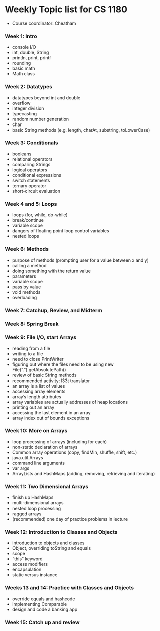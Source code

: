 # Weekly Topic list for CS 1180
- Course coordinator: Cheatham

### Week 1: Intro

- console I/O
- int, double, String
- println, print, printf
- rounding
- basic math
- Math class

### Week 2: Datatypes

- datatypes beyond int and double
- overflow
- integer division
- typecasting
- random number generation
- char
- basic String methods (e.g. length, charAt, substring, toLowerCase)

### Week 3: Conditionals

- booleans
- relational operators
- comparing Strings
- logical operators
- conditional expressions
- switch statements
- ternary operator
- short-circuit evaluation

### Week 4 and 5: Loops

- loops (for, while, do-while)
- break/continue
- variable scope
- dangers of floating point loop control variables
- nested loops

### Week 6: Methods

- purpose of methods (prompting user for a value between x and y)
- calling a method
- doing something with the return value
- parameters
- variable scope
- pass by value
- void methods
- overloading

### Week 7: Catchup, Review, and Midterm

### Week 8: Spring Break

### Week 9: File I/O, start Arrays

- reading from a file
- writing to a file
- need to close PrintWriter
- figuring out where the files need to be using new File(“.”).getAbsolutePath()
- review of basic String methods
- recommended activity: l33t translator
- an array is a list of values
- accessing array elements
- array’s length attributes
- array variables are actually addresses of heap locations
- printing out an array
- accessing the last element in an array
- array index out of bounds exceptions

### Week 10: More on Arrays

- loop processing of arrays (including for each)
- non-static declaration of arrays
- Common array operations (copy, findMin, shuffle, shift, etc.)
- java.util.Arrays
- command line arguments
- var args
- ArrayLists and HashMaps (adding, removing, retrieving and iterating)

### Week 11: Two Dimensional Arrays

- finish up HashMaps
- multi-dimensional arrays
- nested loop processing
- ragged arrays
- (recommended) one day of practice problems in lecture

### Week 12: Introduction to Classes and Objects

- introduction to objects and classes
- Object, overriding toString and equals
- scope
- “this” keyword
- access modifiers
- encapsulation
- static versus instance

### Weeks 13 and 14: Practice with Classes and Objects

- override equals and hashcode
- implementing Comparable
- design and code a banking app

### Week 15: Catch up and review

